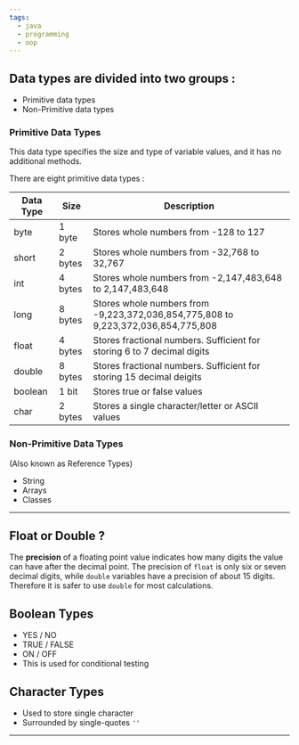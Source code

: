 ```yaml
---
tags:
  - java
  - programming
  - oop
---
```

## Data types are divided into two groups :

- Primitive data types
- Non-Primitive data types

### Primitive Data Types

This data type specifies the size and type of variable values, and it has no additional methods.

There are eight primitive data types :

| Data Type | Size    | Description                                                                       |
| --------- | ------- | --------------------------------------------------------------------------------- |
| byte      | 1 byte  | Stores whole numbers from -128 to 127                                             |
| short     | 2 bytes | Stores  whole numbers from -32,768 to 32,767                                      |
| int       | 4 bytes | Stores whole numbers from -2,147,483,648 to 2,147,483,648                         |
| long      | 8 bytes | Stores whole numbers from -9,223,372,036,854,775,808 to 9,223,372,036,854,775,808 |
| float     | 4 bytes | Stores fractional numbers. Sufficient for storing 6 to 7 decimal digits           |
| double    | 8 bytes | Stores fractional numbers. Sufficient for storing 15 decimal deigits              |
| boolean   | 1 bit   | Stores true or false values                                                       |
| char      | 2 bytes | Stores a single character/letter or ASCII values                                  |

### Non-Primitive Data Types

(Also known as Reference Types)
- String
- Arrays
- Classes

---
## Float or Double ?

The **precision** of a floating point value indicates how many digits the value can have after the decimal point. The precision of `float` is only six or seven decimal digits, while `double` variables have a precision of about 15 digits. Therefore it is safer to use `double` for most calculations.

## Boolean Types

- YES / NO
- TRUE / FALSE
- ON / OFF
- This is used for conditional testing

## Character Types

- Used to store single character
- Surrounded by single-quotes `''`

---

